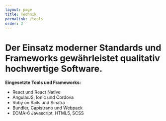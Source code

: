 ```yaml
---
layout: page
title: Technik
permalink: /tools
order: 2
---
```

# Der Einsatz moderner Standards und Frameworks gewährleistet qualitativ hochwertige Software.

**Eingesetzte Tools und Frameworks:**<br>

- React und React Native
- AngularJS, Ionic und Cordova
- Ruby on Rails und Sinatra
- Bundler, Capistrano und Webpack
- ECMA-6 Javascript, HTML5, SCSS
